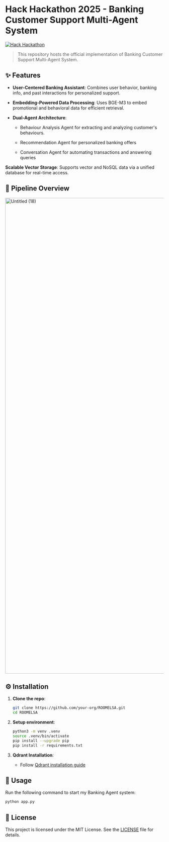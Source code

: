 # Hack <CX> Hackathon 2025 - Banking Customer Support Multi-Agent System

[![Hack <CX> Hackathon](https://img.shields.io/badge/Hack%3CCX%3EHackathon-2025-blue)](https://www.hacktogether.org/)

> This repository hosts the official implementation of Banking Customer Support Multi-Agent System.

## ✨ Features
- **User-Centered Banking Assistant**: Combines user behavior, banking info, and past interactions for personalized support.

- **Embedding-Powered Data Processing**: Uses BGE-M3 to embed promotional and behavioral data for efficient retrieval.

- **Dual-Agent Architecture**:
   - Behaviour Analysis Agent for extracting and analyzing customer's behaviours. 

   - Recommendation Agent for personalized banking offers

   - Conversation Agent for automating transactions and answering queries

**Scalable Vector Storage**: Supports vector and NoSQL data via a unified database for real-time access.

## 🚀 Pipeline Overview

<img width="1515" alt="Untitled (18)" src="https://github.com/user-attachments/assets/a3452e74-32ba-45dc-8a4a-166592f47423" />

## ⚙️ Installation

1. **Clone the repo**:
   ```bash
   git clone https://github.com/your-org/ROOMELSA.git
   cd ROOMELSA
   ```

2. **Setup environment**:
   ```bash
   python3 -m venv .venv
   source .venv/bin/activate
   pip install --upgrade pip
   pip install -r requirements.txt
   ```

3. **Qdrant Installation**:
   - Follow [Qdrant installation guide](https://qdrant.tech/documentation/quickstart/)

## 🎯 Usage
Run the following command to start my Banking Agent system:
```bash
python app.py
```

## 📄 License

This project is licensed under the MIT License. See the [LICENSE](./LICENSE) file for details.


